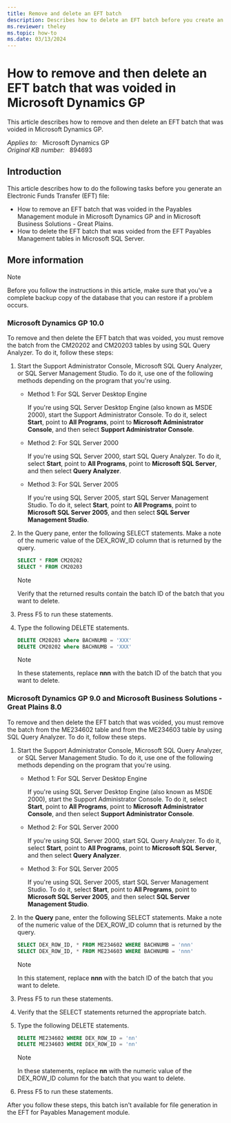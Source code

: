 ```yaml
---
title: Remove and delete an EFT batch
description: Describes how to delete an EFT batch before you create an EFT file for the bank.
ms.reviewer: theley
ms.topic: how-to
ms.date: 03/13/2024
---
```

# How to remove and then delete an EFT batch that was voided in Microsoft Dynamics GP

This article describes how to remove and then delete an EFT batch that was voided in Microsoft Dynamics GP.

_Applies to:_ &nbsp; Microsoft Dynamics GP  
_Original KB number:_ &nbsp; 894693

## Introduction

This article describes how to do the following tasks before you generate an Electronic Funds Transfer (EFT) file:

- How to remove an EFT batch that was voided in the Payables Management module in Microsoft Dynamics GP and in Microsoft Business Solutions - Great Plains.
- How to delete the EFT batch that was voided from the EFT Payables Management tables in Microsoft SQL Server.

## More information

> [!NOTE]
> Before you follow the instructions in this article, make sure that you've a complete backup copy of the database that you can restore if a problem occurs.

### Microsoft Dynamics GP 10.0

To remove and then delete the EFT batch that was voided, you must remove the batch from the CM20202 and CM20203 tables by using SQL Query Analyzer. To do it, follow these steps:

1. Start the Support Administrator Console, Microsoft SQL Query Analyzer, or SQL Server Management Studio. To do it, use one of the following methods depending on the program that you're using.

    - Method 1: For SQL Server Desktop Engine

        If you're using SQL Server Desktop Engine (also known as MSDE 2000), start the Support Administrator Console. To do it, select **Start**, point to **All Programs**, point to **Microsoft Administrator Console**, and then select **Support Administrator Console**.

    - Method 2: For SQL Server 2000

        If you're using SQL Server 2000, start SQL Query Analyzer. To do it, select **Start**, point to **All Programs**, point to **Microsoft SQL Server**, and then select **Query Analyzer**.

    - Method 3: For SQL Server 2005

        If you're using SQL Server 2005, start SQL Server Management Studio. To do it, select **Start**, point to **All Programs**, point to **Microsoft SQL Server 2005**, and then select **SQL Server Management Studio**.  

2. In the Query pane, enter the following SELECT statements. Make a note of the numeric value of the DEX_ROW_ID column that is returned by the query.

    ```sql
    SELECT * FROM CM20202 
    SELECT * FROM CM20203 
    ```

    > [!NOTE]
    > Verify that the returned results contain the batch ID of the batch that you want to delete.
3. Press F5 to run these statements.
4. Type the following DELETE statements.

    ```sql
    DELETE CM20203 where BACHNUMB = 'XXX'
    DELETE CM20202 where BACHNUMB = 'XXX'
    ```

    > [!NOTE]
    > In these statements, replace **nnn** with the batch ID of the batch that you want to delete.

### Microsoft Dynamics GP 9.0 and Microsoft Business Solutions - Great Plains 8.0

To remove and then delete the EFT batch that was voided, you must remove the batch from the ME234602 table and from the ME234603 table by using SQL Query Analyzer. To do it, follow these steps.

1. Start the Support Administrator Console, Microsoft SQL Query Analyzer, or SQL Server Management Studio. To do it, use one of the following methods depending on the program that you're using.

    - Method 1: For SQL Server Desktop Engine

        If you're using SQL Server Desktop Engine (also known as MSDE 2000), start the Support Administrator Console. To do it, select **Start**, point to **All Programs**, point to **Microsoft Administrator Console**, and then select **Support Administrator Console**.

    - Method 2: For SQL Server 2000

        If you're using SQL Server 2000, start SQL Query Analyzer. To do it, select **Start**, point to **All Programs**, point to **Microsoft SQL Server**, and then select **Query Analyzer**.

    - Method 3: For SQL Server 2005

        If you're using SQL Server 2005, start SQL Server Management Studio. To do it, select **Start**, point to **All Programs**, point to **Microsoft SQL Server 2005**, and then select **SQL Server Management Studio**.  

2. In the **Query** pane, enter the following SELECT statements. Make a note of the numeric value of the DEX_ROW_ID column that is returned by the query.

    ```sql
    SELECT DEX_ROW_ID, * FROM ME234602 WHERE BACHNUMB = 'nnn'
    SELECT DEX_ROW_ID, * FROM ME234603 WHERE BACHNUMB = 'nnn'
    ```

    > [!NOTE]
    > In this statement, replace **nnn** with the batch ID of the batch that you want to delete.
3. Press F5 to run these statements.
4. Verify that the SELECT statements returned the appropriate batch.
5. Type the following DELETE statements.

    ```sql
    DELETE ME234602 WHERE DEX_ROW_ID = 'nn'
    DELETE ME234603 WHERE DEX_ROW_ID = 'nn'
    ```

    > [!NOTE]
    > In these statements, replace **nn** with the numeric value of the DEX_ROW_ID column for the batch that you want to delete.
6. Press F5 to run these statements.

After you follow these steps, this batch isn't available for file generation in the EFT for Payables Management module.
